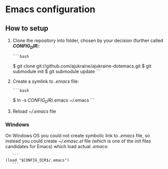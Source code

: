 Emacs configuration
===================

## How to setup ##

1. Clone the repository into folder, chosen by your decision (further called **$CONFIG_DIR$**):

	   ```bash
	$ git clone git://github.com/ajukraine/ajukraine-dotemacs.git
	$ git submodule init
	$ git submodule update
	   ```

2. Create a symlink to *.emacs* file:

	   ```bash
	$ ln -s $CONFIG_DIR$/.emacs ~/.emacs
	   ```

3. Reload *~/.emacs* file

### Windows ###

On Windows OS you could not create symbolic link to *.emacs* file, so instead you could create *~/.emasc.el* file (which is one of the init files candidates for Emacs) which load actual *.emacs*:

	   ```
	(load "$CONFIG_DIR$/.emacs")
	   ```
